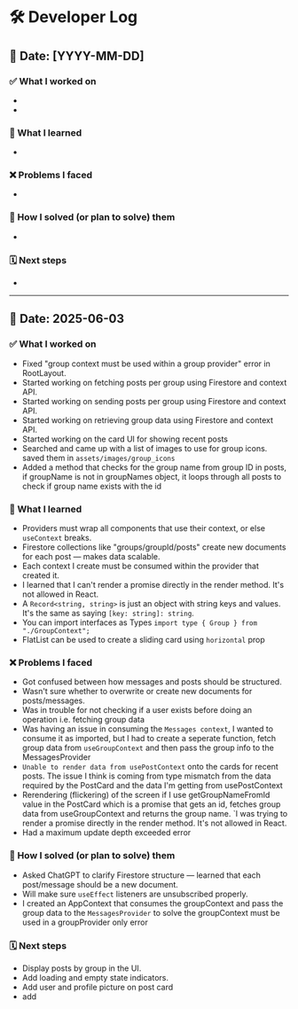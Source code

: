 
# 🛠️ Developer Log

## 📅 Date: [YYYY-MM-DD]

### ✅ What I worked on
- 
- 

### 🧠 What I learned
- 

### ❌ Problems I faced
- 

### 🔧 How I solved (or plan to solve) them
- 

### 🗓️ Next steps
- 


---

## 📅 Date: 2025-06-03

### ✅ What I worked on
- Fixed "group context must be used within a group provider" error in RootLayout.
- Started working on fetching posts per group using Firestore and context API.
- Started working on sending posts per group using Firestore and context API.
- Started working on retrieving group data using Firestore and context API.
- Started working on the card UI for showing recent posts
- Searched and came up with a list of images to use for group icons. saved them in `assets/images/group_icons`
- Added a method that checks for the group name from group ID in posts, if groupName is not in groupNames object, it loops through all posts to check if group name exists with the id

### 🧠 What I learned
- Providers must wrap all components that use their context, or else `useContext` breaks.
- Firestore collections like "groups/groupId/posts" create new documents for each post — makes data scalable.
- Each context I create must be consumed within the provider that created it.
- I learned that I can't render a promise directly in the render method. It's not allowed in React.
- A `Record<string, string>` is just an object with string keys and values. It's the same as saying `[key: string]: string`.
- You can import interfaces as Types `import type { Group } from "./GroupContext";`
- FlatList can be used to create a sliding card using `horizontal` prop

### ❌ Problems I faced
- Got confused between how messages and posts should be structured.
- Wasn't sure whether to overwrite or create new documents for posts/messages.
- Was in trouble for not checking if a user exists before doing an operation i.e. fetching group data
- Was having an issue in consuming the `Messages context`, I wanted to consume it as imported, but I had to create a seperate function, fetch group data from `useGroupContext` and then pass the group info to the MessagesProvider
- `Unable to render data from usePostContext` onto the cards for recent posts. The issue I think is coming from type mismatch from the data required by the PostCard and the data I'm getting from usePostContext
- Rerendering (flickering) of the screen if I use getGroupNameFromId value in the PostCard which is a promise that gets an id, fetches group data from useGroupContext and returns the group name. `I was trying to render a promise directly in the render method. It's not allowed in React.
- Had a maximum update depth exceeded error

### 🔧 How I solved (or plan to solve) them
- Asked ChatGPT to clarify Firestore structure — learned that each post/message should be a new document.
- Will make sure `useEffect` listeners are unsubscribed properly.
- I created an AppContext that consumes the groupContext and pass the group data to the `MessagesProvider` to solve the groupContext must be used in a groupProvider only error

### 🗓️ Next steps
- Display posts by group in the UI.
- Add loading and empty state indicators.
- Add user and profile picture on post card
- add 
